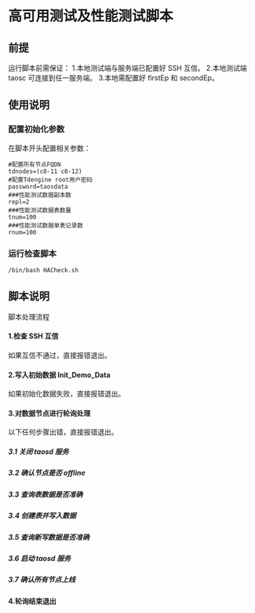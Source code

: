 # 高可用测试及性能测试脚本
## 前提
运行脚本前需保证：
1.本地测试端与服务端已配置好 SSH 互信。
2.本地测试端 taosc 可连接到任一服务端。
3.本地需配置好 firstEp 和 secondEp。

## 使用说明
### 配置初始化参数
在脚本开头配置相关参数：

```shell
#配置所有节点FQDN
tdnodes=(c0-11 c0-12)
#配置Tdengine root用户密码
password=taosdata
###性能测试数据副本数
repl=2
###性能测试数据表数量
tnum=100
###性能测试数据单表记录数
rnum=100

```
### 运行检查脚本
```shell
/bin/bash HACheck.sh
```

## 脚本说明

脚本处理流程

#### 1.检查 SSH 互信
如果互信不通过，直接报错退出。

#### 2.写入初始数据 Init_Demo_Data
如果初始化数据失败，直接报错退出。

#### 3.对数据节点进行轮询处理
以下任何步骤出错，直接报错退出。

##### 3.1 关闭 taosd 服务
##### 3.2 确认节点是否 offline
##### 3.3 查询表数据是否准确
##### 3.4 创建表并写入数据
##### 3.5 查询新写数据是否准确
##### 3.6 启动 taosd 服务
##### 3.7 确认所有节点上线

#### 4.轮询结束退出